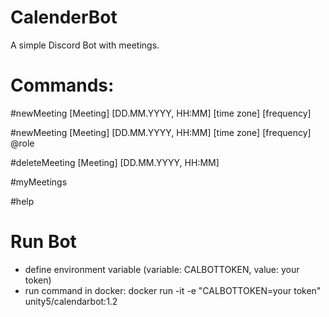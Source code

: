 # CalenderBot
A simple Discord Bot with meetings. 


# Commands:
#newMeeting [Meeting] [DD.MM.YYYY, HH:MM] [time zone] [frequency]

#newMeeting [Meeting] [DD.MM.YYYY, HH:MM] [time zone] [frequency] @role

#deleteMeeting [Meeting] [DD.MM.YYYY, HH:MM]

#myMeetings

#help


# Run Bot

* define environment variable (variable: CALBOTTOKEN, value: your token)
* run command in docker: docker run -it -e "CALBOTTOKEN=your token" unity5/calendarbot:1.2
